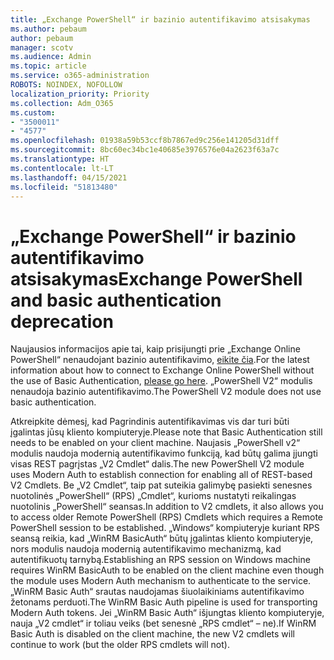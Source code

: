 ```yaml
---
title: „Exchange PowerShell“ ir bazinio autentifikavimo atsisakymas
ms.author: pebaum
author: pebaum
manager: scotv
ms.audience: Admin
ms.topic: article
ms.service: o365-administration
ROBOTS: NOINDEX, NOFOLLOW
localization_priority: Priority
ms.collection: Adm_O365
ms.custom:
- "3500011"
- "4577"
ms.openlocfilehash: 01938a59b53ccf8b7867ed9c256e141205d31dff
ms.sourcegitcommit: 8bc60ec34bc1e40685e3976576e04a2623f63a7c
ms.translationtype: HT
ms.contentlocale: lt-LT
ms.lasthandoff: 04/15/2021
ms.locfileid: "51813480"
---
```

# <a name="exchange-powershell-and-basic-authentication-deprecation"></a><span data-ttu-id="f5e70-102">„Exchange PowerShell“ ir bazinio autentifikavimo atsisakymas</span><span class="sxs-lookup"><span data-stu-id="f5e70-102">Exchange PowerShell and basic authentication deprecation</span></span>

<span data-ttu-id="f5e70-103">Naujausios informacijos apie tai, kaip prisijungti prie „Exchange Online PowerShell“ nenaudojant bazinio autentifikavimo, [eikite čia](https://aka.ms/exops-docs).</span><span class="sxs-lookup"><span data-stu-id="f5e70-103">For the latest information about how to connect to Exchange Online PowerShell without the use of Basic Authentication, [please go here](https://aka.ms/exops-docs).</span></span> <span data-ttu-id="f5e70-104">„PowerShell V2“ modulis nenaudoja bazinio autentifikavimo.</span><span class="sxs-lookup"><span data-stu-id="f5e70-104">The PowerShell V2 module does not use basic authentication.</span></span>

<span data-ttu-id="f5e70-105">Atkreipkite dėmesį, kad Pagrindinis autentifikavimas vis dar turi būti įgalintas jūsų kliento kompiuteryje.</span><span class="sxs-lookup"><span data-stu-id="f5e70-105">Please note that Basic Authentication still needs to be enabled on your client machine.</span></span>
<span data-ttu-id="f5e70-106">Naujasis „PowerShell v2“ modulis naudoja modernią autentifikavimo funkciją, kad būtų galima įjungti visas REST pagrįstas „V2 Cmdlet“ dalis.</span><span class="sxs-lookup"><span data-stu-id="f5e70-106">The new PowerShell V2 module uses Modern Auth to establish connection for enabling all of REST-based V2 Cmdlets.</span></span> <span data-ttu-id="f5e70-107">Be „V2 Cmdlet“, taip pat suteikia galimybę pasiekti senesnes nuotolinės „PowerShell“ (RPS) „Cmdlet“, kurioms nustatyti reikalingas nuotolinis „PowerShell“ seansas.</span><span class="sxs-lookup"><span data-stu-id="f5e70-107">In addition to V2 cmdlets, it also allows you to access older Remote PowerShell (RPS) Cmdlets which requires a Remote PowerShell session to be established.</span></span> <span data-ttu-id="f5e70-108">„Windows“ kompiuteryje kuriant RPS seansą reikia, kad „WinRM BasicAuth“ būtų įgalintas kliento kompiuteryje, nors modulis naudoja modernią autentifikavimo mechanizmą, kad autentifikuotų tarnybą.</span><span class="sxs-lookup"><span data-stu-id="f5e70-108">Establishing an RPS session on Windows machine requires WinRM BasicAuth to be enabled on the client machine even though the module uses Modern Auth mechanism to authenticate to the service.</span></span> <span data-ttu-id="f5e70-109">„WinRM Basic Auth“ srautas naudojamas šiuolaikiniams autentifikavimo žetonams perduoti.</span><span class="sxs-lookup"><span data-stu-id="f5e70-109">The WinRM Basic Auth pipeline is used for transporting Modern Auth tokens.</span></span> <span data-ttu-id="f5e70-110">Jei „WinRM Basic Auth“ išjungtas kliento kompiuteryje, nauja „V2 cmdlet“ ir toliau veiks (bet senesnė „RPS cmdlet“ – ne).</span><span class="sxs-lookup"><span data-stu-id="f5e70-110">If WinRM Basic Auth is disabled on the client machine, the new V2 cmdlets will continue to work (but the older RPS cmdlets will not).</span></span>
